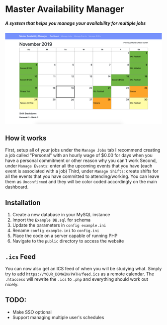 # Master Availability Manager
##### A system that helps you manage your availability for multiple jobs

![Screenshot](screenshot.png)

## How it works
First, setup all of your jobs under the `Manage Jobs` tab
    I recommend creating a job called "Personal" with an hourly wage of $0.00 for days when you have a personal commitment or other reason why you can't work
Second, under `Manage Events`: enter all the upcoming events that you have (each event is associated with a job)
Third, under `Manage Shifts`: create shifts for all the events that you have committed to attending/working.
    You can leave them as `Unconfirmed` and they will be color coded accordingly on the main dashboard.

## Installation
1. Create a new database in your MySQL instance
2. Import the `Example DB.sql` for schema
2. Update the parameters in `config example.ini`
3. Rename `config example.ini` to `config.ini`
4. Place the code on a server capable of running PHP
5. Navigate to the `public` directory to access the website

## `.ics` Feed
You can now also get an ICS feed of when you will be studying what. Simply try to add `https://YOUR_DOMAIN/PATH/feed.ics` as a remote calendar. The `.htaccess` will rewrite the `.ics` to `.php` and everything should work out nicely.

## TODO:
  - Make SSO optional
  - Support managing multiple user's schedules

